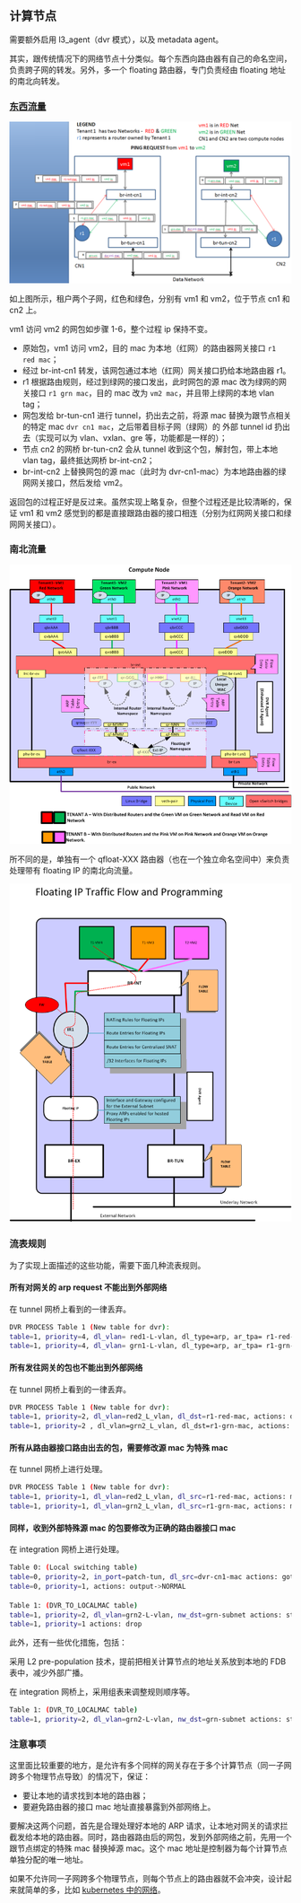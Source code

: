 ## 计算节点
需要额外启用 l3_agent（dvr 模式），以及 metadata agent。

其实，跟传统情况下的网络节点十分类似。每个东西向路由器有自己的命名空间，负责跨子网的转发。另外，多一个 floating 路由器，专门负责经由 floating 地址的南北向转发。

### [东西流量](https://wiki.openstack.org/wiki/Neutron/DVR_L2_Agent)
![How DVR works](../_images/How_DVR_works.png)

如上图所示，租户两个子网，红色和绿色，分别有 vm1 和 vm2，位于节点 cn1 和 cn2 上。

vm1 访问 vm2 的网包如步骤 1-6，整个过程 ip 保持不变。

* 原始包，vm1 访问 vm2，目的 mac 为本地（红网）的路由器网关接口 `r1 red mac`；
* 经过 br-int-cn1 转发，该网包通过本地（红网）网关接口扔给本地路由器 r1。
* r1 根据路由规则，经过到绿网的接口发出，此时网包的源 mac 改为绿网的网关接口 `r1 grn mac`，目的 mac 改为 `vm2 mac`，并且带上绿网的本地 vlan tag；
* 网包发给 br-tun-cn1 进行 tunnel，扔出去之前，将源 mac 替换为跟节点相关的特定 mac `dvr cn1 mac`，之后带着目标子网（绿网）的 外部 tunnel id 扔出去（实现可以为 vlan、vxlan、gre 等，功能都是一样的）；
* 节点 cn2 的网桥 br-tun-cn2 会从 tunnel 收到这个包，解封包，带上本地 vlan tag，最终抵达网桥 br-int-cn2；
* br-int-cn2 上替换网包的源 mac（此时为 dvr-cn1-mac）为本地路由器的绿网网关接口，然后发给 vm2。

返回包的过程正好是反过来。虽然实现上略复杂，但整个过程还是比较清晰的，保证 vm1 和 vm2 感觉到的都是直接跟路由器的接口相连（分别为红网网关接口和绿网网关接口）。


### 南北流量

![不同机器之间子网访问](../_images/dvr_compute_node.png)

所不同的是，单独有一个 qfloat-XXX 路由器（也在一个独立命名空间中）来负责处理带有 floating IP 的南北向流量。

![不同机器之间子网访问](../_images/dvr_compute_node_flow.png)

### 流表规则
为了实现上面描述的这些功能，需要下面几种流表规则。

#### 所有对网关的 arp request 不能出到外部网络
在 tunnel 网桥上看到的一律丢弃。
```sh
DVR PROCESS Table 1 (New table for dvr):
table=1, priority=4, dl_vlan= red1-L-vlan, dl_type=arp, ar_tpa= r1-red-ip actions: drop
table=1, priority=4, dl_vlan= grn1-L-vlan, dl_type=arp, ar_tpa= r1-grn-ip actions: drop
```

#### 所有发往网关的包也不能出到外部网络
在 tunnel 网桥上看到的一律丢弃。
```sh
DVR PROCESS Table 1 (New table for dvr):
table=1, priority=2, dl_vlan=red2_L_vlan, dl_dst=r1-red-mac, actions: drop
table=1, priority=2 , dl_vlan=grn2_L_vlan, dl_dst=r1-grn-mac, actions: drop
```

#### 所有从路由器接口路由出去的包，需要修改源 mac 为特殊 mac
在 tunnel 网桥上进行处理。
```sh
DVR PROCESS Table 1 (New table for dvr):
table=1, priority=1, dl_vlan=red2_L_vlan, dl_src=r1-red-mac, actions: mod_dl_src=dvr-cn1-mac, resubmit(,2)
table=1, priority=1, dl_vlan=grn2_L_vlan, dl_src=r1-grn-mac, actions: mod_dl_src=dvr-cn1-mac, resubmit (,2)
```

#### 同样，收到外部特殊源 mac 的包要修改为正确的路由器接口 mac
在 integration 网桥上进行处理。
```sh
Table 0: (Local switching table)
table=0, priority=2, in_port=patch-tun, dl_src=dvr-cn1-mac actions: goto table 1
table=0, priority=1, actions: output->NORMAL

Table 1: (DVR_TO_LOCALMAC table)
table=1, priority=2, dl_vlan=grn2-L-vlan, nw_dst=grn-subnet actions: strip_vlan, mod_dl_src=r1-grn-MAC,output->port-vm2
table=1, priority=1 actions: drop
```

此外，还有一些优化措施，包括：

采用 L2 pre-population 技术，提前把相关计算节点的地址关系放到本地的 FDB 表中，减少外部广播。

在 integration 网桥上，采用组表来调整规则顺序等。
```sh
Table 1: (DVR_TO_LOCALMAC table)
table=1, priority=2, dl_vlan=grn2-L-vlan, nw_dst=grn-subnet actions: strip_vlan, mod_dl_src=r1-grn-MAC,output->port-vm2
```

### 注意事项

这里面比较重要的地方，是允许有多个同样的网关存在于多个计算节点（同一子网跨多个物理节点导致）的情况下，保证：
* 要让本地的请求找到本地的路由器；
* 要避免路由器的接口 mac 地址直接暴露到外部网络上。

要解决这两个问题，首先是合理处理好本地的 ARP 请求，让本地对网关的请求拦截发给本地的路由器。同时，路由器路由后的网包，发到外部网络之前，先用一个跟节点绑定的特殊 mac 替换掉源 mac。这个 mac 地址是控制器为每个计算节点单独分配的唯一地址。

如果不允许同一子网跨多个物理节点，则每个节点上的路由器就不会冲突，设计起来就简单的多，比如 [kubernetes 中的网络](http://blog.csdn.net/yeasy/article/details/46443933)。


